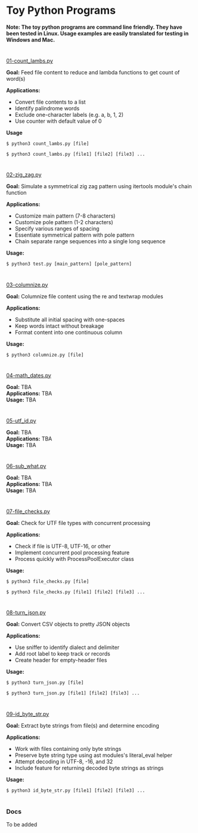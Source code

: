 # Toy Python Programs
**Note: The toy python programs are command line friendly. They have been tested in Linux. Usage examples are easily translated for testing in Windows and Mac.**
#
[01-count_lambs.py](01-count_lambs.py)

**Goal:** Feed file content to reduce and lambda functions to get count of word(s)

**Applications:**
- Convert file contents to a list
- Identify palindrome words
- Exclude one-character labels (e.g. a, b, 1, 2)
- Use counter with default value of 0

**Usage**
```
$ python3 count_lambs.py [file]
```
```
$ python3 count_lambs.py [file1] [file2] [file3] ...
```
#
[02-zig_zag.py](02-zig_zag.py)

**Goal:** Simulate a symmetrical zig zag pattern using itertools module's chain function

**Applications:**
- Customize main pattern (7-8 characters)
- Customize pole pattern (1-2 characters)
- Specify various ranges of spacing
- Essentiate symmetrical pattern with pole pattern
- Chain separate range sequences into a single long sequence

**Usage:**
```
$ python3 test.py [main_pattern] [pole_pattern]
```
#
[03-columnize.py](03-columnize.py)

**Goal:** Columnize file content using the re and textwrap modules

**Applications:**
- Substitute all initial spacing with one-spaces
- Keep words intact without breakage
- Format content into one continuous column

**Usage:**
```
$ python3 columnize.py [file]
```
#
[04-math_dates.py](04-math_dates.py)

**Goal:**
TBA <br/>
**Applications:**
TBA <br/>
**Usage:**
TBA
#
[05-utf_id.py](05-utf_id.py)

**Goal:**
TBA <br/>
**Applications:** 
TBA <br/>
**Usage:**
TBA
#
[06-sub_what.py](06-sub_what.py)

**Goal:**
TBA <br/>
**Applications:**
TBA <br/>
**Usage:**
TBA
#
[07-file_checks.py](07-file_checks.py)

**Goal:** Check for UTF file types with concurrent processing

**Applications:**
- Check if file is UTF-8, UTF-16, or other
- Implement concurrent pool processing feature
- Process quickly with ProcessPoolExecutor class

**Usage:**
```
$ python3 file_checks.py [file]
```
```
$ python3 file_checks.py [file1] [file2] [file3] ...
```
#
[08-turn_json.py](08-turn_json.py)

**Goal:** Convert CSV objects to pretty JSON objects

**Applications:**
- Use sniffer to identify dialect and delimiter
- Add root label to keep track or records
- Create header for empty-header files

**Usage:**
```
$ python3 turn_json.py [file]
```
```
$ python3 turn_json.py [file1] [file2] [file3] ...
```
#
[09-id_byte_str.py](09-id_byte_str.py)

**Goal:** Extract byte strings from file(s) and determine encoding

**Applications:**
- Work with files containing only byte strings
- Preserve byte string type using ast modules's literal_eval helper
- Attempt decoding in UTF-8, -16, and 32
- Include feature for returning decoded byte strings as strings

**Usage:**
```
$ python3 id_byte_str.py [file1] [file2] [file3] ...
```
#
### Docs
To be added
